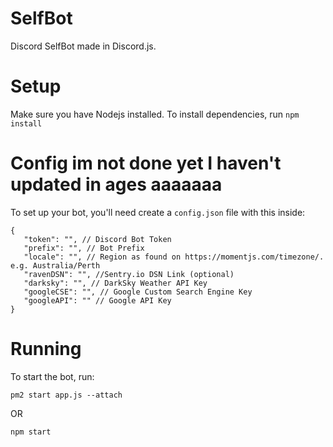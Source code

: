 # SelfBot
Discord SelfBot made in Discord.js.

# Setup
Make sure you have Nodejs installed.
To install dependencies, run `npm install`

# Config im not done yet I haven't updated in ages aaaaaaa
To set up your bot, you'll need create a `config.json` file with this inside:
```
{
   "token": "", // Discord Bot Token
   "prefix": "", // Bot Prefix
   "locale": "", // Region as found on https://momentjs.com/timezone/. e.g. Australia/Perth
   "ravenDSN": "", //Sentry.io DSN Link (optional)
   "darksky": "", // DarkSky Weather API Key
   "googleCSE": "", // Google Custom Search Engine Key
   "googleAPI": "" // Google API Key
}
```
# Running
To start the bot, run:
```
pm2 start app.js --attach
```
OR
```
npm start
```
